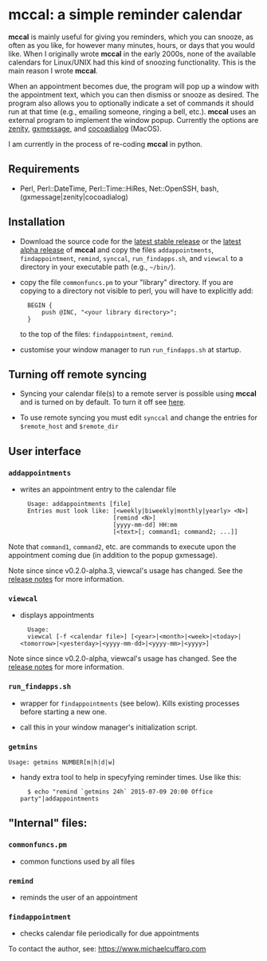 # **mccal**: a simple reminder calendar

**mccal** is mainly useful for giving you reminders, which
you can snooze, as often as you like, for however many minutes, hours, or
days that you would like. When I originally wrote **mccal** in the early 2000s,
none of the available calendars for Linux/UNIX had this kind of snoozing
functionality. This is the main reason I wrote **mccal**.

When an appointment becomes due, the program will pop up a window with the
appointment text, which you can then dismiss or snooze as desired. The
program also allows you to optionally indicate a set of commands it should
run at that time (e.g., emailing someone, ringing a bell, etc.). **mccal** uses
an external program to implement the window popup. Currently the options are
[zenity](https://help.gnome.org/users/zenity/stable/),
[gxmessage](https://directory.fsf.org/wiki/Gxmessage), and
[cocoadialog](https://github.com/cocoadialog/) (MacOS).

I am currently in the process of re-coding **mccal** in python.

## Requirements

- Perl, Perl::DateTime, Perl::Time::HiRes, Net::OpenSSH, bash, (gxmessage|zenity|cocoadialog)

## Installation

- Download the source code for the [latest stable
  release](https://github.com/lmcmicu/mccal/releases/tag/v0.1.0) or the [latest
  alpha
  release](https://github.com/lmcmicu/mccal/releases/tag/v0.2.0-alpha.3) of **mccal** and
  copy the files `addappointments`, `findappointment`, `remind`, `synccal`,
  `run_findapps.sh`, and `viewcal` to a directory in your executable path
  (e.g., `~/bin/`).

- copy the file `commonfuncs.pm` to your "library" directory. If you are
  copying to a directory not visible to perl, you will have to
  explicitly add:

        BEGIN {
            push @INC, "<your library directory>";
        }

  to the top of the files: `findappointment`, `remind`.

- customise your window manager to run `run_findapps.sh` at startup.

## Turning off remote syncing

- Syncing your calendar file(s) to a remote server is possible using **mccal**
  and is turned on by default. To turn it off see
  [here](https://github.com/lmcmicu/mccal/issues/18).
  
- To use remote syncing you must edit `synccal` and change the entries for
  `$remote_host` and `$remote_dir`

## User interface

### `addappointments`

- writes an appointment entry to the calendar file


        Usage: addappointments [file]
        Entries must look like: [<weekly|biweekly|monthly|yearly> <N>]
                                [remind <N>]
                                [yyyy-mm-dd] HH:mm
                                [<text>[; command1; command2; ...]]

Note that `command1`, `command2`, etc. are commands to execute upon the
appointment coming due (in addition to the popup gxmessage).

Note since since v0.2.0-alpha.3, viewcal's usage has changed. See the [release
notes](https://github.com/lmcmicu/mccal/releases/tag/v0.2.0-alpha.3) for more information.

### `viewcal`

- displays appointments

        Usage:
        viewcal [-f <calendar file>] [<year>|<month>|<week>|<today>|<tomorrow>|<yesterday>|<yyyy-mm-dd>|<yyyy-mm>|<yyyy>]

Note since since v0.2.0-alpha, viewcal's usage has changed. See the [release
notes](https://github.com/lmcmicu/mccal/releases/tag/v0.2.0-alpha) for more information.

### `run_findapps.sh`

- wrapper for `findappointments` (see below). Kills existing processes
  before starting a new one.

- call this in your window manager's initialization script.

### `getmins`

    Usage: getmins NUMBER[m|h|d|w]


- handy extra tool to help in specyfying reminder times. Use like this:

        $ echo "remind `getmins 24h` 2015-07-09 20:00 Office party"|addappointments 


## "Internal" files:

### `commonfuncs.pm`

- common functions used by all files

### `remind`

- reminds the user of an appointment

### `findappointment`

- checks calendar file periodically for due appointments


To contact the author, see: https://www.michaelcuffaro.com
